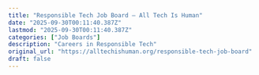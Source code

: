 ```yaml
---
title: "Responsible Tech Job Board — All Tech Is Human"
date: "2025-09-30T00:11:40.387Z"
lastmod: "2025-09-30T00:11:40.387Z"
categories: ["Job Boards"]
description: "Careers in Responsible Tech"
original_url: "https://alltechishuman.org/responsible-tech-job-board"
draft: false
---
```

